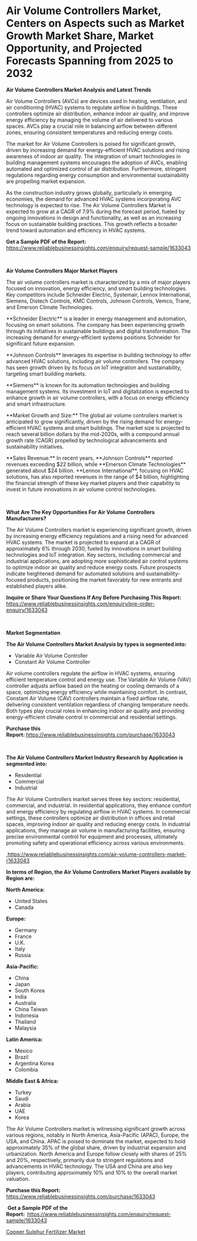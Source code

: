 <p><h1>Air Volume Controllers Market, Centers on Aspects such as Market Growth Market Share, Market Opportunity, and Projected Forecasts Spanning from 2025 to 2032</h1></p><p><strong>Air Volume Controllers Market Analysis and Latest Trends</strong></p>
<p><p>Air Volume Controllers (AVCs) are devices used in heating, ventilation, and air conditioning (HVAC) systems to regulate airflow in buildings. These controllers optimize air distribution, enhance indoor air quality, and improve energy efficiency by managing the volume of air delivered to various spaces. AVCs play a crucial role in balancing airflow between different zones, ensuring consistent temperatures and reducing energy costs.</p><p>The market for Air Volume Controllers is poised for significant growth, driven by increasing demand for energy-efficient HVAC solutions and rising awareness of indoor air quality. The integration of smart technologies in building management systems encourages the adoption of AVCs, enabling automated and optimized control of air distribution. Furthermore, stringent regulations regarding energy consumption and environmental sustainability are propelling market expansion.</p><p>As the construction industry grows globally, particularly in emerging economies, the demand for advanced HVAC systems incorporating AVC technology is expected to rise. The Air Volume Controllers Market is expected to grow at a CAGR of 7.9% during the forecast period, fueled by ongoing innovations in design and functionality, as well as an increasing focus on sustainable building practices. This growth reflects a broader trend toward automation and efficiency in HVAC systems.</p></p>
<p><strong>Get a Sample PDF of the Report:&nbsp;</strong> <a href="https://www.reliablebusinessinsights.com/enquiry/request-sample/1633043?utm_campaign=2269&utm_medium=2&utm_source=Github&utm_content=ia&utm_term=29032025&utm_id=air-volume-controllers">https://www.reliablebusinessinsights.com/enquiry/request-sample/1633043</a></p>
<p>&nbsp;</p>
<p><strong>Air Volume Controllers Major Market Players</strong></p>
<p><p>The air volume controllers market is characterized by a mix of major players focused on innovation, energy efficiency, and smart building technologies. Key competitors include Schneider Electric, Systemair, Lennox International, Siemens, Distech Controls, KMC Controls, Johnson Controls, Vemco, Trane, and Emerson Climate Technologies.</p><p>**Schneider Electric** is a leader in energy management and automation, focusing on smart solutions. The company has been experiencing growth through its initiatives in sustainable buildings and digital transformation. The increasing demand for energy-efficient systems positions Schneider for significant future expansion.</p><p>**Johnson Controls** leverages its expertise in building technology to offer advanced HVAC solutions, including air volume controllers. The company has seen growth driven by its focus on IoT integration and sustainability, targeting smart building markets.</p><p>**Siemens** is known for its automation technologies and building management systems. Its investment in IoT and digitalization is expected to enhance growth in air volume controllers, with a focus on energy efficiency and smart infrastructure.</p><p>**Market Growth and Size:** The global air volume controllers market is anticipated to grow significantly, driven by the rising demand for energy-efficient HVAC systems and smart buildings. The market size is projected to reach several billion dollars by the mid-2020s, with a compound annual growth rate (CAGR) propelled by technological advancements and sustainability initiatives.</p><p>**Sales Revenue:** In recent years, **Johnson Controls** reported revenues exceeding $22 billion, while **Emerson Climate Technologies** generated about $24 billion. **Lennox International**, focusing on HVAC solutions, has also reported revenues in the range of $4 billion, highlighting the financial strength of these key market players and their capability to invest in future innovations in air volume control technologies.</p></p>
<p>&nbsp;</p>
<p><strong>What Are The Key Opportunities For Air Volume Controllers Manufacturers?</strong></p>
<p><p>The Air Volume Controllers market is experiencing significant growth, driven by increasing energy efficiency regulations and a rising need for advanced HVAC systems. The market is projected to expand at a CAGR of approximately 6% through 2030, fueled by innovations in smart building technologies and IoT integration. Key sectors, including commercial and industrial applications, are adopting more sophisticated air control systems to optimize indoor air quality and reduce energy costs. Future prospects indicate heightened demand for automated solutions and sustainability-focused products, positioning the market favorably for new entrants and established players alike.</p></p>
<p><strong>Inquire or Share Your Questions If Any Before Purchasing This Report:</strong> <a href="https://www.reliablebusinessinsights.com/enquiry/pre-order-enquiry/1633043?utm_campaign=2269&utm_medium=2&utm_source=Github&utm_content=ia&utm_term=29032025&utm_id=air-volume-controllers">https://www.reliablebusinessinsights.com/enquiry/pre-order-enquiry/1633043</a></p>
<p>&nbsp;</p>
<p><strong>Market Segmentation</strong></p>
<p><strong>The Air Volume Controllers Market Analysis by types is segmented into:</strong></p>
<p><ul><li>Variable Air Volume Controller</li><li>Constant Air Volume Controller</li></ul></p>
<p><p>Air volume controllers regulate the airflow in HVAC systems, ensuring efficient temperature control and energy use. The Variable Air Volume (VAV) controller adjusts airflow based on the heating or cooling demands of a space, optimizing energy efficiency while maintaining comfort. In contrast, Constant Air Volume (CAV) controllers maintain a fixed airflow rate, delivering consistent ventilation regardless of changing temperature needs. Both types play crucial roles in enhancing indoor air quality and providing energy-efficient climate control in commercial and residential settings.</p></p>
<p><strong>Purchase this Report:&nbsp;</strong><a href="https://www.reliablebusinessinsights.com/purchase/1633043?utm_campaign=2269&utm_medium=2&utm_source=Github&utm_content=ia&utm_term=29032025&utm_id=air-volume-controllers">https://www.reliablebusinessinsights.com/purchase/1633043</a></p>
<p>&nbsp;</p>
<p><strong>The Air Volume Controllers Market Industry Research by Application is segmented into:</strong></p>
<p><ul><li>Residential</li><li>Commercial</li><li>Industrial</li></ul></p>
<p><p>The Air Volume Controllers market serves three key sectors: residential, commercial, and industrial. In residential applications, they enhance comfort and energy efficiency by regulating airflow in HVAC systems. In commercial settings, these controllers optimize air distribution in offices and retail spaces, improving indoor air quality and reducing energy costs. In industrial applications, they manage air volume in manufacturing facilities, ensuring precise environmental control for equipment and processes, ultimately promoting safety and operational efficiency across various environments.</p></p>
<p><a href="https://www.reliablebusinessinsights.com/air-volume-controllers-market-r1633043?utm_campaign=2269&utm_medium=2&utm_source=Github&utm_content=ia&utm_term=29032025&utm_id=air-volume-controllers">&nbsp;https://www.reliablebusinessinsights.com/air-volume-controllers-market-r1633043</a></p>
<p><strong>In terms of Region, the Air Volume Controllers Market Players available by Region are:</strong></p>
<p>
    <p> <strong> North America: </strong>
        <ul>
            <li>United States</li>
            <li>Canada</li>
        </ul>
        </p> 
    <p> <strong> Europe: </strong>
        <ul>
            <li>Germany</li>
            <li>France</li>
            <li>U.K.</li>
            <li>Italy</li>
            <li>Russia</li>
        </ul>
        </p> 
    <p> <strong> Asia-Pacific: </strong>
        <ul>
            <li>China</li>
            <li>Japan</li>
            <li>South Korea</li>
            <li>India</li>
            <li>Australia</li>
            <li>China Taiwan</li>
            <li>Indonesia</li>
            <li>Thailand</li>
            <li>Malaysia</li>
        </ul>
        </p> 
    <p> <strong> Latin America: </strong>
        <ul>
            <li>Mexico</li>
            <li>Brazil</li>
            <li>Argentina Korea</li>
            <li>Colombia</li>
        </ul>
        </p> 
    <p> <strong> Middle East & Africa: </strong>
        <ul>
            <li>Turkey</li>
            <li>Saudi</li>
            <li>Arabia</li>
            <li>UAE</li>
            <li>Korea</li>
        </ul>
    </p>
    </p>
<p><p>The Air Volume Controllers market is witnessing significant growth across various regions, notably in North America, Asia-Pacific (APAC), Europe, the USA, and China. APAC is poised to dominate the market, expected to hold approximately 35% of the global share, driven by industrial expansion and urbanization. North America and Europe follow closely with shares of 25% and 20%, respectively, primarily due to stringent regulations and advancements in HVAC technology. The USA and China are also key players, contributing approximately 10% and 10% to the overall market valuation.</p></p>
<p><strong>Purchase this Report: </strong><a href="https://www.reliablebusinessinsights.com/purchase/1633043?utm_campaign=2269&utm_medium=2&utm_source=Github&utm_content=ia&utm_term=29032025&utm_id=air-volume-controllers">https://www.reliablebusinessinsights.com/purchase/1633043</a></p>
<p>&nbsp;<strong>Get a Sample PDF of the Report:&nbsp;&nbsp;</strong><a href="https://www.reliablebusinessinsights.com/enquiry/request-sample/1633043?utm_campaign=2269&utm_medium=2&utm_source=Github&utm_content=ia&utm_term=29032025&utm_id=air-volume-controllers">https://www.reliablebusinessinsights.com/enquiry/request-sample/1633043</a></p>
<p><strong></strong></p>
<p><p><a href="https://github.com/shondapmbau/Market-Research-Report-List-1/blob/main/copper-sulphur-fertilizer-market.md?utm_campaign=2269&utm_medium=2&utm_source=Github&utm_content=ia&utm_term=29032025&utm_id=air-volume-controllers">Copper Sulphur Fertilizer Market</a></p></p>